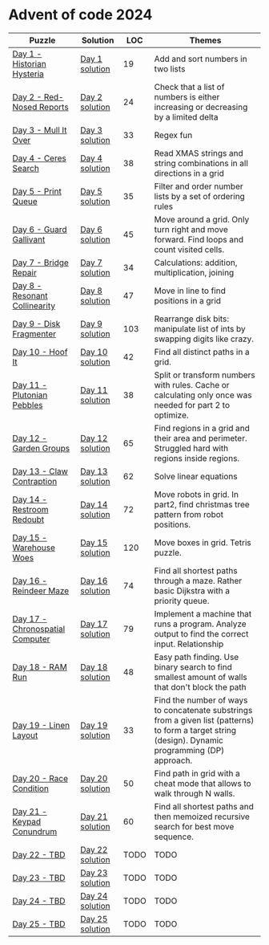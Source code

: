 # Advent of code 2024

| Puzzle                                                                  | Solution                                    | LOC  | Themes                                                                                                                                               |
|-------------------------------------------------------------------------|---------------------------------------------|------|------------------------------------------------------------------------------------------------------------------------------------------------------|
| [Day 1 - Historian Hysteria](https://adventofcode.com/2024/day/1)       | [Day 1 solution](src/main/kotlin/Day01.kt)  | 19   | Add and sort numbers in two lists                                                                                                                    |
| [Day 2 - Red-Nosed Reports](https://adventofcode.com/2024/day/2)        | [Day 2 solution](src/main/kotlin/Day02.kt)  | 24   | Check that a list of numbers is either increasing or decreasing by a limited delta                                                                   |
| [Day 3 - Mull It Over](https://adventofcode.com/2024/day/3)             | [Day 3 solution](src/main/kotlin/Day03.kt)  | 33   | Regex fun                                                                                                                                            |
| [Day 4 - Ceres Search](https://adventofcode.com/2024/day/4)             | [Day 4 solution](src/main/kotlin/Day04.kt)  | 38   | Read XMAS strings and string combinations in all directions in a grid                                                                                |
| [Day 5 - Print Queue](https://adventofcode.com/2024/day/5)              | [Day 5 solution](src/main/kotlin/Day05.kt)  | 35   | Filter and order number lists by a set of ordering rules                                                                                             |
| [Day 6 - Guard Gallivant](https://adventofcode.com/2024/day/6)          | [Day 6 solution](src/main/kotlin/Day06.kt)  | 45   | Move around a grid. Only turn right and move forward. Find loops and count visited cells.                                                            |
| [Day 7 - Bridge Repair](https://adventofcode.com/2024/day/7)            | [Day 7 solution](src/main/kotlin/Day07.kt)  | 34   | Calculations: addition, multiplication, joining                                                                                                      |
| [Day 8 - Resonant Collinearity](https://adventofcode.com/2024/day/8)    | [Day 8 solution](src/main/kotlin/Day08.kt)  | 47   | Move in line to find positions in a grid                                                                                                             |
| [Day 9 - Disk Fragmenter](https://adventofcode.com/2024/day/9)          | [Day 9 solution](src/main/kotlin/Day09.kt)  | 103  | Rearrange disk bits: manipulate list of ints by swapping digits like crazy.                                                                          |
| [Day 10 - Hoof It](https://adventofcode.com/2024/day/10)                | [Day 10 solution](src/main/kotlin/Day10.kt) | 42   | Find all distinct paths in a grid.                                                                                                                   |
| [Day 11 - Plutonian Pebbles](https://adventofcode.com/2024/day/11)      | [Day 11 solution](src/main/kotlin/Day11.kt) | 38   | Split or transform numbers with rules. Cache or calculating only once was needed for part 2 to optimize.                                             |
| [Day 12 - Garden Groups](https://adventofcode.com/2024/day/12)          | [Day 12 solution](src/main/kotlin/Day12.kt) | 65   | Find regions in a grid and their area and perimeter. Struggled hard with regions inside regions.                                                     |
| [Day 13 - Claw Contraption](https://adventofcode.com/2024/day/13)       | [Day 13 solution](src/main/kotlin/Day13.kt) | 62   | Solve linear equations                                                                                                                               |
| [Day 14 - Restroom Redoubt](https://adventofcode.com/2024/day/14)       | [Day 14 solution](src/main/kotlin/Day14.kt) | 72   | Move robots in grid. In part2, find christmas tree pattern from robot positions.                                                                     |
| [Day 15 - Warehouse Woes](https://adventofcode.com/2024/day/15)         | [Day 15 solution](src/main/kotlin/Day15.kt) | 120  | Move boxes in grid. Tetris puzzle.                                                                                                                   |
| [Day 16 - Reindeer Maze](https://adventofcode.com/2024/day/16)          | [Day 16 solution](src/main/kotlin/Day16.kt) | 74   | Find all shortest paths through a maze. Rather basic Dijkstra with a priority queue.                                                                 |
| [Day 17 - Chronospatial Computer](https://adventofcode.com/2024/day/17) | [Day 17 solution](src/main/kotlin/Day17.kt) | 79   | Implement a machine that runs a program. Analyze output to find the correct input. Relationship                                                      |
| [Day 18 - RAM Run](https://adventofcode.com/2024/day/18)                | [Day 18 solution](src/main/kotlin/Day18.kt) | 48   | Easy path finding. Use binary search to find smallest amount of walls that don't block the path                                                      |
| [Day 19 - Linen Layout](https://adventofcode.com/2024/day/19)           | [Day 19 solution](src/main/kotlin/Day19.kt) | 33   | Find the number of ways to concatenate substrings from a given list (patterns) to form a target string (design).  Dynamic programming (DP) approach. |
| [Day 20 - Race Condition](https://adventofcode.com/2024/day/20)         | [Day 20 solution](src/main/kotlin/Day20.kt) | 50   | Find path in grid with a cheat mode that allows to walk through N walls.                                                                             |
| [Day 21 - Keypad Conundrum](https://adventofcode.com/2024/day/21)       | [Day 21 solution](src/main/kotlin/Day21.kt) | 60   | Find all shortest paths and then memoized recursive search for best move sequence.                                                                   |
| [Day 22 - TBD](https://adventofcode.com/2024/day/22)                    | [Day 22 solution](src/main/kotlin/Day22.kt) | TODO | TODO                                                                                                                                                 |
| [Day 23 - TBD](https://adventofcode.com/2024/day/23)                    | [Day 23 solution](src/main/kotlin/Day23.kt) | TODO | TODO                                                                                                                                                 |
| [Day 24 - TBD](https://adventofcode.com/2024/day/24)                    | [Day 24 solution](src/main/kotlin/Day24.kt) | TODO | TODO                                                                                                                                                 |
| [Day 25 - TBD](https://adventofcode.com/2024/day/25)                    | [Day 25 solution](src/main/kotlin/Day25.kt) | TODO | TODO                                                                                                                                                 |
